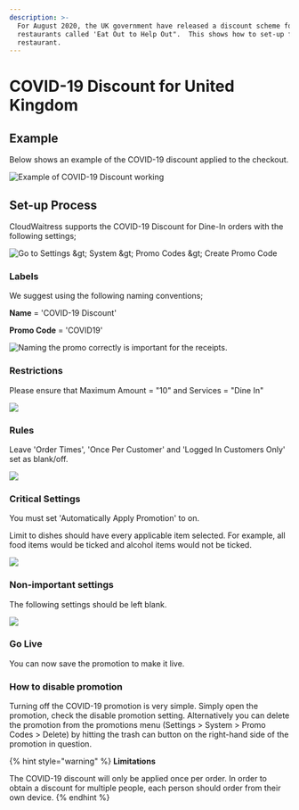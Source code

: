 ```yaml
---
description: >-
  For August 2020, the UK government have released a discount scheme for
  restaurants called 'Eat Out to Help Out".  This shows how to set-up for your
  restaurant.
---
```


# COVID-19 Discount for United Kingdom

## Example

Below shows an example of the COVID-19 discount applied to the checkout.

![Example of COVID-19 Discount working](../../.gitbook/assets/covid19-discount-image.png)

## Set-up Process

CloudWaitress supports the COVID-19 Discount for Dine-In orders with the following settings;

![Go to Settings &amp;gt; System &amp;gt; Promo Codes &amp;gt; Create Promo Code](../../.gitbook/assets/covid0.png)

### **Labels**

We suggest using the following naming conventions;

**Name** = 'COVID-19 Discount'

**Promo Code** = 'COVID19'

![Naming the promo correctly is important for the receipts.](../../.gitbook/assets/covid1.png)

### **Restrictions**

Please ensure that Maximum Amount = "10" and Services = "Dine In"

![](../../.gitbook/assets/covid2.png)

### Rules

Leave 'Order Times', 'Once Per Customer' and 'Logged In Customers Only' set as blank/off.

![](../../.gitbook/assets/covid3.png)

### Critical Settings

You must set 'Automatically Apply Promotion' to on.

Limit to dishes should have every applicable item selected. For example, all food items would be ticked and alcohol items would not be ticked.

![](../../.gitbook/assets/covid4.png)

### Non-important settings

The following settings should be left blank.

![](../../.gitbook/assets/covid5.png)

### Go Live

You can now save the promotion to make it live.

### How to disable promotion

Turning off the COVID-19 promotion is very simple. Simply open the promotion, check the disable promotion setting. Alternatively you can delete the promotion from the promotions menu \(Settings &gt; System &gt; Promo Codes &gt; Delete\) by hitting the trash can button on the right-hand side of the promotion in question.

{% hint style="warning" %}
**Limitations**

The COVID-19 discount will only be applied once per order. In order to obtain a discount for multiple people, each person should order from their own device.
{% endhint %}

